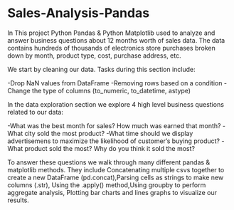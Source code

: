 # Sales-Analysis-Pandas


In This project Python Pandas & Python Matplotlib used to analyze and answer business questions about 12 months worth 
of sales data. The data contains hundreds of thousands of electronics store purchases broken down by month, product 
type, cost, purchase address, etc.

We start by cleaning our data. Tasks during this section include:

-Drop NaN values from DataFrame
-Removing rows based on a condition
-Change the type of columns (to_numeric, to_datetime, astype)

In the data exploration section we explore 4 high level business questions related to our data:

-What was the best month for sales? How much was earned that month?
-What city sold the most product?
-What time should we display advertisemens to maximize the likelihood of customer’s buying product?
-What product sold the most? Why do you think it sold the most?


To answer these questions we walk through many different pandas & matplotlib methods. They include Concatenating multiple csvs together to create a 
new DataFrame (pd.concat),Parsing cells as strings to make new columns (.str), Using the .apply() method,Using groupby to perform aggregate analysis,
Plotting bar charts and lines graphs to visualize our results.
